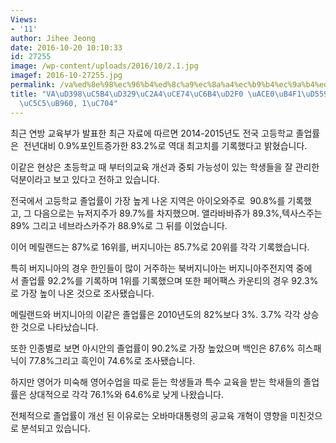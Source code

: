 ```yaml
---
Views:
- '11'
author: Jihee Jeong
date: 2016-10-20 10:10:33
id: 27255
image: /wp-content/uploads/2016/10/2.1.jpg
imagef: 2016-10-27255.jpg
permalink: /va%ed%8e%98%ec%96%b4%ed%8c%a9%ec%8a%a4%ec%b9%b4%ec%9a%b4%ed%8b%b0-%ea%b3%a0%eb%93%b1%ed%95%99%ea%b5%90-%ec%a1%b8%ec%97%85%eb%a5%a0-1%ec%9c%84/
title: "VA\uD398\uC5B4\uD329\uC2A4\uCE74\uC6B4\uD2F0 \uACE0\uB4F1\uD559\uAD50 \uC878\
  \uC5C5\uB960, 1\uC704"
---
```


최근 연방 교육부가 발표한 최근 자료에 따르면 2014-2015년도 전국 고등학교 졸업률은  전년대비 0.9%포인트증가한 83.2%로 역대 최고치를 기록했다고 밝혔습니다.

이같은 현상은 초등학교 때 부터의교육 개선과 중퇴 가능성이 있는 학생들을 잘 관리한 덕분이라고 보고 있다고 전하고 있습니다.

전국에서 고등학교 졸업률이 가장 높게 나온 지역은 아이오와주로  90.8%를 기록했고, 그 다음으로는 뉴저지주가 89.7%를 차지했으며. 앨라바바쥬가 89.3%,텍사스주는 89% 그리고 네브라스카주가 88.9%로 그 뒤를 이었습니다.

이어 메릴랜드는 87%로 16위를, 버지니아는 85.7%로 20위를 각각 기록했습니다.

특히 버지니아의 경우 한인들이 많이 거주하는 북버지니아는 버지니아주전지역 중에서 졸업률 92.2%를 기록하며 1위를 기록했으며 또한 페어팩스 카운티의 경우 92.3%로 가장 높이 나온 것으로 조사됐습니다.

메릴랜드와 버지니아의 이같은 졸업률은 2010년도의 82%보다 3%. 3.7% 각각 상승한 것으로 나타났습니다.

또한 인종별로 보면 아시안의 졸업률이 90.2%로 가장 높았으며 백인은 87.6% 히스패닉이 77.8%그리고 흑인이 74.6%로 조사됐습니다.

하지만 영어가 미숙해 영어수업을 따로 듣는 학생들과 특수 교육을 받는 학새들의 졸업률은 상대적으로 각각 76.1%와 64.6%로 낮게 나왔습니다.

전체적으로 졸업률이 개선 된 이유로는 오바마대통령의 공교육 개혁이 영향을 미친것으로 분석되고 있습니다.

&nbsp;

&nbsp;